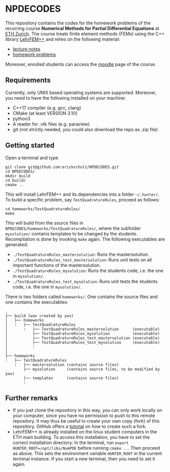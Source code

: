 # NPDECODES
This repository contains the codes for the homework problems of the recurring course **Numerical Methods for Partial Differential Equations** at [ETH Zurich](https://ethz.ch/en.html). The course treats finite element methods (FEMs) using the C++ library [LehrFEM++](https://github.com/craffael/lehrfempp) and relies on the following material:
* [lecture notes](https://www.sam.math.ethz.ch/~grsam/NUMPDEFL/NUMPDE19.pdf)
* [homework problems](https://www.sam.math.ethz.ch/~grsam/NUMPDEFL/HOMEWORK/NPDEFL_Problems.pdf)

Moreover, enrolled students can access the [moodle](https://moodle-app2.let.ethz.ch/course/view.php?id=12060) page of the course.

## Requirements
Currently, only UNIX based operating systems are supported. Moreover, you need to have the following installed on your machine:
* C++17 compiler (e.g. gcc, clang)
* CMake (at least VERSION 3.10)
* python3
* A reader for .vtk files (e.g. paraview)
* git (not strictly needed, you could also download the repo as .zip file)

## Getting started
Open a terminal and type
```
git clone git@github.com:erickschulz/NPDECODES.git
cd NPDECODES/
mkdir build
cd build/
cmake ..
```
This will install LehrFEM++ and its dependencies into a folder `~/.hunter/`. To build a specific problem, say `TestQuadratureRules`, proceed as follows:
```
cd homeworks/TestQuadratureRules/
make
```
This will build from the source files in `NPDECODES/homeworks/TestQuadratureRules/`, where the subfolder `mysolution/` contains templates to be changed by the students. Recompilation is done by invoking `make` again. The following executables are generated:
* `./TestQuadratureRules_mastersolution`: Runs the mastersolution.
* `./TestQuadratureRules_test_mastersolution`: Runs unit tests on all important functions of the mastersolution.
* `./TestQuadratureRules_mysolution`: Runs the students code, i.e. the one in `mysolution/`.
* `./TestQuadratureRules_test_mysolution`: Runs unit tests the students code, i.e. the one in `mysolution/`.

There is two folders called `homeworks/`. One contains the source files and one contains the executables:
```
.
├── build (was created by you)
│   ├── homeworks
│   :   ├── TestQuadratureRules
│       :   ├── TestQuadratureRules_mastersolution      (executable)
│           ├── TestQuadratureRules_mysolution          (executable)
│           ├── TestQuadratureRules_test_mastersolution (executable)
│           ├── TestQuadratureRules_test_mysolution     (executable)
│           :
│
├── homeworks
:   ├── TestQuadratureRules
    :   ├── mastersolution (contains source files)
        ├── mysolution     (contains source files, to be modified by you)
        ├── templates      (contains source files)
        :
```

## Further remarks
* If you just clone the repository in this way, you can only work locally on your computer, since you have no permission to push to this remote repository. It may thus be useful to create your own copy (fork) of this repository. GitHub offers a [tutorial](https://help.github.com/en/github/getting-started-with-github/fork-a-repo) on how to create such a fork.
* LehrFEM++ is already installed on the linux student computers in the ETH main building. To access this installation, you have to set the correct installation directory: In the terminal, run `export HUNTER_ROOT=/opt/libs/NumPDE` before running `cmake ..`. Then proceed as above. This sets the environment variable `HUNTER_ROOT` in the current terminal instance. If you start a new terminal, then you need to set it again. 
